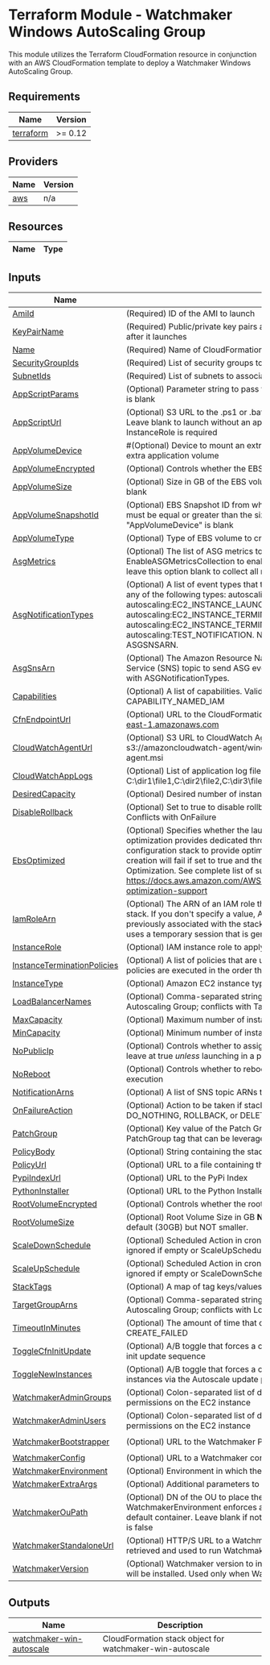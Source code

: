 # Terraform Module - Watchmaker Windows AutoScaling Group

This module utilizes the Terraform CloudFormation resource in conjunction
with an AWS CloudFormation template to deploy a Watchmaker Windows AutoScaling Group.

<!-- BEGIN TFDOCS -->
## Requirements

| Name | Version |
|------|---------|
| <a name="requirement_terraform"></a> [terraform](#requirement\_terraform) | >= 0.12 |

## Providers

| Name | Version |
|------|---------|
| <a name="provider_aws"></a> [aws](#provider\_aws) | n/a |

## Resources

| Name | Type |
|------|------|

## Inputs

| Name | Description | Type | Default | Required |
|------|-------------|------|---------|:--------:|
| <a name="input_AmiId"></a> [AmiId](#input\_AmiId) | (Required) ID of the AMI to launch | `string` | n/a | yes |
| <a name="input_KeyPairName"></a> [KeyPairName](#input\_KeyPairName) | (Required) Public/private key pairs allow you to securely connect to your instance after it launches | `string` | n/a | yes |
| <a name="input_Name"></a> [Name](#input\_Name) | (Required) Name of CloudFormation Stack | `string` | n/a | yes |
| <a name="input_SecurityGroupIds"></a> [SecurityGroupIds](#input\_SecurityGroupIds) | (Required) List of security groups to apply to the instance | `string` | n/a | yes |
| <a name="input_SubnetIds"></a> [SubnetIds](#input\_SubnetIds) | (Required) List of subnets to associate to the Autoscaling Group | `string` | n/a | yes |
| <a name="input_AppScriptParams"></a> [AppScriptParams](#input\_AppScriptParams) | (Optional) Parameter string to pass to the application script. Ignored if AppScriptUrl is blank | `string` | `""` | no |
| <a name="input_AppScriptUrl"></a> [AppScriptUrl](#input\_AppScriptUrl) | (Optional) S3 URL to the .ps1 or .bat application script in an S3 bucket (s3://). Leave blank to launch without an application script. If specified, an appropriate InstanceRole is required | `string` | `null` | no |
| <a name="input_AppVolumeDevice"></a> [AppVolumeDevice](#input\_AppVolumeDevice) | #(Optional) Device to mount an extra EBS volume. Leave blank to launch without an extra application volume | `string` | `null` | no |
| <a name="input_AppVolumeEncrypted"></a> [AppVolumeEncrypted](#input\_AppVolumeEncrypted) | (Optional) Controls whether the EBS volume will be encrypted | `bool` | `false` | no |
| <a name="input_AppVolumeSize"></a> [AppVolumeSize](#input\_AppVolumeSize) | (Optional) Size in GB of the EBS volume to create. Ignored if AppVolumeDevice is blank | `string` | `"1"` | no |
| <a name="input_AppVolumeSnapshotId"></a> [AppVolumeSnapshotId](#input\_AppVolumeSnapshotId) | (Optional) EBS Snapshot ID from which to create the AppVolume. "AppVolumeSize" must be equal or greater than the size of the snapshot. Ignored if "AppVolumeDevice" is blank | `string` | `null` | no |
| <a name="input_AppVolumeType"></a> [AppVolumeType](#input\_AppVolumeType) | (Optional) Type of EBS volume to create. Ignored if AppVolumeDevice is blank | `string` | `"gp2"` | no |
| <a name="input_AsgMetrics"></a> [AsgMetrics](#input\_AsgMetrics) | (Optional) The list of ASG metrics to collect. Must define EnableASGMetricsCollection to enable. Define MetricsCollectionGranularity and leave this option blank to collect all metrics | `list(string)` | `[]` | no |
| <a name="input_AsgNotificationTypes"></a> [AsgNotificationTypes](#input\_AsgNotificationTypes) | (Optional) A list of event types that trigger a notification. Event types can include any of the following types: autoscaling:EC2\_INSTANCE\_LAUNCH, autoscaling:EC2\_INSTANCE\_LAUNCH\_ERROR, autoscaling:EC2\_INSTANCE\_TERMINATE, autoscaling:EC2\_INSTANCE\_TERMINATE\_ERROR, and autoscaling:TEST\_NOTIFICATION. NOTE: Must be defined in conjunction with ASGSNSARN. | `list(string)` | `[]` | no |
| <a name="input_AsgSnsArn"></a> [AsgSnsArn](#input\_AsgSnsArn) | (Optional) The Amazon Resource Name (ARN) of the Amazon Simple Notification Service (SNS) topic to send ASG events to. NOTE: Must be defined in conjunction with ASGNotificationTypes. | `string` | `null` | no |
| <a name="input_Capabilities"></a> [Capabilities](#input\_Capabilities) | (Optional) A list of capabilities. Valid values: CAPABILITY\_IAM or CAPABILITY\_NAMED\_IAM | `list(string)` | `[]` | no |
| <a name="input_CfnEndpointUrl"></a> [CfnEndpointUrl](#input\_CfnEndpointUrl) | (Optional) URL to the CloudFormation Endpoint. e.g. https://cloudformation.us-east-1.amazonaws.com | `string` | `"https://cloudformation.us-east-1.amazonaws.com"` | no |
| <a name="input_CloudWatchAgentUrl"></a> [CloudWatchAgentUrl](#input\_CloudWatchAgentUrl) | (Optional) S3 URL to CloudWatch Agent installer. Example: s3://amazoncloudwatch-agent/windows/amd64/latest/amazon-cloudwatch-agent.msi | `string` | `null` | no |
| <a name="input_CloudWatchAppLogs"></a> [CloudWatchAppLogs](#input\_CloudWatchAppLogs) | (Optional) List of application log file paths to send to CloudWatch. Example: C:\dir1\file1,C:\dir2\file2,C:\dir3\file3 | `list(string)` | `[]` | no |
| <a name="input_DesiredCapacity"></a> [DesiredCapacity](#input\_DesiredCapacity) | (Optional) Desired number of instances in the Autoscaling Group | `string` | `"1"` | no |
| <a name="input_DisableRollback"></a> [DisableRollback](#input\_DisableRollback) | (Optional) Set to true to disable rollback of the stack if stack creation failed. Conflicts with OnFailure | `string` | `false` | no |
| <a name="input_EbsOptimized"></a> [EbsOptimized](#input\_EbsOptimized) | (Optional) Specifies whether the launch configuration is optimized for EBS I/O. This optimization provides dedicated throughput to Amazon EBS and an optimized configuration stack to provide optimal EBS I/O performance. Warning: Stack creation will fail if set to true and the instance type does not support EBS Optimization. See complete list of supported instances here: https://docs.aws.amazon.com/AWSEC2/latest/UserGuide/EBSOptimized.html#ebs-optimization-support | `bool` | `false` | no |
| <a name="input_IamRoleArn"></a> [IamRoleArn](#input\_IamRoleArn) | (Optional) The ARN of an IAM role that AWS CloudFormation assumes to create the stack. If you don't specify a value, AWS CloudFormation uses the role that was previously associated with the stack. If no role is available, AWS CloudFormation uses a temporary session that is generated from your user credentials | `string` | `null` | no |
| <a name="input_InstanceRole"></a> [InstanceRole](#input\_InstanceRole) | (Optional) IAM instance role to apply to the instance | `string` | `null` | no |
| <a name="input_InstanceTerminationPolicies"></a> [InstanceTerminationPolicies](#input\_InstanceTerminationPolicies) | (Optional) A list of policies that are used to select the instances to terminate. The policies are executed in the order that you list them. | `list(string)` | `[]` | no |
| <a name="input_InstanceType"></a> [InstanceType](#input\_InstanceType) | (Optional) Amazon EC2 instance type | `string` | `"t2.micro"` | no |
| <a name="input_LoadBalancerNames"></a> [LoadBalancerNames](#input\_LoadBalancerNames) | (Optional) Comma-separated string of Classic ELB Names to associate with the Autoscaling Group; conflicts with TargetGroupArns | `string` | `null` | no |
| <a name="input_MaxCapacity"></a> [MaxCapacity](#input\_MaxCapacity) | (Optional) Maximum number of instances in the Autoscaling Group | `string` | `"2"` | no |
| <a name="input_MinCapacity"></a> [MinCapacity](#input\_MinCapacity) | (Optional) Minimum number of instances in the Autoscaling Group | `string` | `"1"` | no |
| <a name="input_NoPublicIp"></a> [NoPublicIp](#input\_NoPublicIp) | (Optional) Controls whether to assign the instance a public IP. Recommended to leave at true _unless_ launching in a public subnet | `bool` | `true` | no |
| <a name="input_NoReboot"></a> [NoReboot](#input\_NoReboot) | (Optional) Controls whether to reboot the instance as the last step of cfn-init execution | `bool` | `false` | no |
| <a name="input_NotificationArns"></a> [NotificationArns](#input\_NotificationArns) | (Optional) A list of SNS topic ARNs to publish stack related events | `list(string)` | `[]` | no |
| <a name="input_OnFailureAction"></a> [OnFailureAction](#input\_OnFailureAction) | (Optional) Action to be taken if stack creation fails. This must be one of: DO\_NOTHING, ROLLBACK, or DELETE. Conflicts with DisableRollback | `string` | `"DO_NOTHING"` | no |
| <a name="input_PatchGroup"></a> [PatchGroup](#input\_PatchGroup) | (Optional) Key value of the Patch Group tag. Controls whether to create a PatchGroup tag that can be leveraged via SSM to auto-update instances. | `string` | `null` | no |
| <a name="input_PolicyBody"></a> [PolicyBody](#input\_PolicyBody) | (Optional) String containing the stack policy body. Conflicts with PolicyUrl | `string` | `null` | no |
| <a name="input_PolicyUrl"></a> [PolicyUrl](#input\_PolicyUrl) | (Optional) URL to a file containing the stack policy. Conflicts with PolicyBody | `string` | `null` | no |
| <a name="input_PypiIndexUrl"></a> [PypiIndexUrl](#input\_PypiIndexUrl) | (Optional) URL to the PyPi Index | `string` | `"https://pypi.org/simple"` | no |
| <a name="input_PythonInstaller"></a> [PythonInstaller](#input\_PythonInstaller) | (Optional) URL to the Python Installer Executable | `string` | `"https://www.python.org/ftp/python/3.6.4/python-3.6.4-amd64.exe"` | no |
| <a name="input_RootVolumeEncrypted"></a> [RootVolumeEncrypted](#input\_RootVolumeEncrypted) | (Optional) Controls whether the root volume will be encrypted | `bool` | `false` | no |
| <a name="input_RootVolumeSize"></a> [RootVolumeSize](#input\_RootVolumeSize) | (Optional) Root Volume Size in GB **NOTE** This value can be set larger than the default (30GB) but NOT smaller. | `string` | `"30"` | no |
| <a name="input_ScaleDownSchedule"></a> [ScaleDownSchedule](#input\_ScaleDownSchedule) | (Optional) Scheduled Action in cron-format (UTC) to scale down to MinCapacity; ignored if empty or ScaleUpSchedule is unset (E.g. "0 0 * * *") | `string` | `null` | no |
| <a name="input_ScaleUpSchedule"></a> [ScaleUpSchedule](#input\_ScaleUpSchedule) | (Optional) Scheduled Action in cron-format (UTC) to scale up to MaxCapacity; ignored if empty or ScaleDownSchedule is unset (E.g. "0 10 * * Mon-Fri") | `string` | `null` | no |
| <a name="input_StackTags"></a> [StackTags](#input\_StackTags) | (Optional) A map of tag keys/values to associate with this stack | `map(string)` | `{}` | no |
| <a name="input_TargetGroupArns"></a> [TargetGroupArns](#input\_TargetGroupArns) | (Optional) Comma-separated string of Target Group ARNs to associate with the Autoscaling Group; conflicts with LoadBalancerNames | `string` | `null` | no |
| <a name="input_TimeoutInMinutes"></a> [TimeoutInMinutes](#input\_TimeoutInMinutes) | (Optional) The amount of time that can pass before the stack status becomes CREATE\_FAILED | `string` | `"30"` | no |
| <a name="input_ToggleCfnInitUpdate"></a> [ToggleCfnInitUpdate](#input\_ToggleCfnInitUpdate) | (Optional) A/B toggle that forces a change to instance metadata, triggering the cfn-init update sequence | `string` | `"A"` | no |
| <a name="input_ToggleNewInstances"></a> [ToggleNewInstances](#input\_ToggleNewInstances) | (Optional) A/B toggle that forces a change to instance userdata, triggering new instances via the Autoscale update policy | `string` | `"A"` | no |
| <a name="input_WatchmakerAdminGroups"></a> [WatchmakerAdminGroups](#input\_WatchmakerAdminGroups) | (Optional) Colon-separated list of domain groups that should have admin permissions on the EC2 instance | `string` | `null` | no |
| <a name="input_WatchmakerAdminUsers"></a> [WatchmakerAdminUsers](#input\_WatchmakerAdminUsers) | (Optional) Colon-separated list of domain users that should have admin permissions on the EC2 instance | `string` | `null` | no |
| <a name="input_WatchmakerBootstrapper"></a> [WatchmakerBootstrapper](#input\_WatchmakerBootstrapper) | (Optional) URL to the Watchmaker PowerShell bootstrapper for Windows | `string` | `"https://raw.githubusercontent.com/plus3it/watchmaker/master/docs/files/bootstrap/watchmaker-bootstrap.ps1"` | no |
| <a name="input_WatchmakerConfig"></a> [WatchmakerConfig](#input\_WatchmakerConfig) | (Optional) URL to a Watchmaker config file | `string` | `null` | no |
| <a name="input_WatchmakerEnvironment"></a> [WatchmakerEnvironment](#input\_WatchmakerEnvironment) | (Optional) Environment in which the instance is being deployed | `string` | `null` | no |
| <a name="input_WatchmakerExtraArgs"></a> [WatchmakerExtraArgs](#input\_WatchmakerExtraArgs) | (Optional) Additional parameters to be passed to the Watchmaker CLI | `string` | `null` | no |
| <a name="input_WatchmakerOuPath"></a> [WatchmakerOuPath](#input\_WatchmakerOuPath) | (Optional) DN of the OU to place the instance when joining a domain. If blank and WatchmakerEnvironment enforces a domain join, the instance will be placed in a default container. Leave blank if not joining a domain, or if WatchmakerEnvironment is false | `string` | `null` | no |
| <a name="input_WatchmakerStandaloneUrl"></a> [WatchmakerStandaloneUrl](#input\_WatchmakerStandaloneUrl) | (Optional) HTTP/S URL to a Watchmaker standalone executable. The file will be retrieved and used to run Watchmaker, instead of installing Watchmaker from PyPi | `string` | `null` | no |
| <a name="input_WatchmakerVersion"></a> [WatchmakerVersion](#input\_WatchmakerVersion) | (Optional) Watchmaker version to install. When blank (the default) the latest version will be installed. Used only when Watchmaker is installed from PyPi | `string` | `null` | no |

## Outputs

| Name | Description |
|------|-------------|
| <a name="output_watchmaker-win-autoscale"></a> [watchmaker-win-autoscale](#output\_watchmaker-win-autoscale) | CloudFormation stack object for watchmaker-win-autoscale |

<!-- END TFDOCS -->

